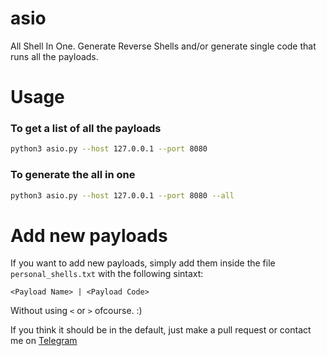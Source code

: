 # asio
All Shell In One. Generate Reverse Shells and/or generate single code that runs all the payloads.

# Usage
### To get a list of all the payloads
```bash
python3 asio.py --host 127.0.0.1 --port 8080
```

### To generate the all in one
```bash
python3 asio.py --host 127.0.0.1 --port 8080 --all
```

# Add new payloads
If you want to add new payloads, simply add them inside the file `personal_shells.txt` with the following sintaxt:
```
<Payload Name> | <Payload Code>
```
Without using `<` or `>` ofcourse. :)

If you think it should be in the default, just make a pull request or contact me on [Telegram](t.me/jackrendor)

